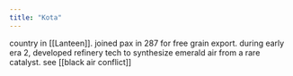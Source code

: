 ```yaml
---
title: "Kota"
---
```


country in [[Lanteen]]. joined pax in 287 for free grain export. during early era 2, developed refinery tech to synthesize emerald air from a rare catalyst. see [[black air conflict]]
